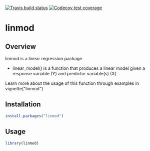 <!-- badges: start -->
[![Travis build status](https://travis-ci.com/csmorgan1/linmod.svg?branch=master)](https://travis-ci.com/csmorgan1/linmod)
[![Codecov test coverage](https://codecov.io/gh/csmorgan1/linmod/branch/master/graph/badge.svg)](https://codecov.io/gh/csmorgan1/linmod?branch=master)
<!-- badges: end -->
# linmod
## Overview

linmod is a linear regression package
  - linear_model() is a function that produces a linear model given a response variable (Y) and predictor variable(s) (X).
  
Learn more about the usage of this function through examples in vignette("linmod")
  
## Installation

```r
install.packages("linmod")
```
## Usage

```r
library(linmod)
```
